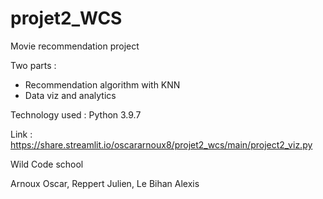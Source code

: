 # projet2_WCS

Movie recommendation project

Two parts : 
- Recommendation algorithm with KNN
- Data viz and analytics

Technology used : Python 3.9.7

Link : https://share.streamlit.io/oscararnoux8/projet2_wcs/main/project2_viz.py

Wild Code school

Arnoux Oscar, Reppert Julien, Le Bihan Alexis
